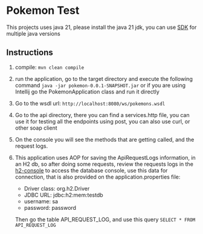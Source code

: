# Pokemon Test
This projects uses java 21, please install the java 21 jdk, you can use [SDK](https://sdkman.io/usage) for multiple java versions

## Instructions
1. compile: `mvn clean compile`
2. run the application, go to the target directory and execute the following command
   `java -jar pokemon-0.0.1-SNAPSHOT.jar` or if you are using Intellij go the PokemonApplication class and run it directly
2. Go to the wsdl url: `http://localhost:8080/ws/pokemons.wsdl`
3. Go to the api directory, there you can find a services.http file,
    you can use it for testing all the endpoints using post, you  can also use curl, or other soap client
4. On the console you will see the methods that are getting called, and the request logs.
5. This application uses AOP for saving the ApiRequestLogs information, in an H2 db, so after doing some requests, review 
    the requests logs in the [h2-console](http://localhost:8080/h2-console/) to access the database console, 
    use this data for connection, that is also provided on the application.properties file:
    - Driver class: org.h2.Driver
    - JDBC URL: jdbc:h2:mem:testdb
    - username: sa
    - password: password
   
    Then go the table API_REQUEST_LOG, and use this query
   `SELECT * FROM API_REQUEST_LOG`
    




